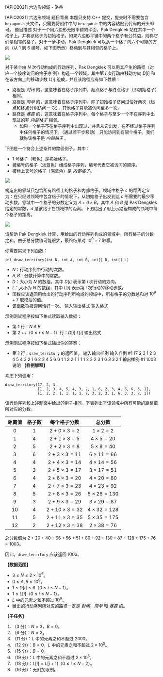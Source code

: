 



[APIO2021] 六边形领域 - 洛谷














[APIO2021] 六边形领域
题目背景
本题只支持 C++ 提交，提交时不需要包含 `hexagon.h` 头文件，只需要将附件中的 `hexagon.h` 中的内容粘贴到代码的开头即可。
题目描述
对于一个用六边形无限平铺的平面，Pak Dengklek 站在其中一个格子上，并称该格子为初始格子。如果六边形平铺中的两个格子有公共边，则称它们是相邻的格子。对于一步移动，Pak Dengklek 可以从一个格子向六个可能的方向（从 $1$ 到 $6$ 编号，如下图所示）移动到与其相邻的格子上。

![](https://cdn.luogu.com.cn/upload/image_hosting/cojdvvvr.png)

对于某个由 $N$ 次行动构成的行动序列，Pak Dengklek 可以用其产生的路径（对应一个按序访问的格子序
列）构造一个领域。其中第 $i$ 次行动由移动方向 $D[i]$ 和在该方向上的移动步数 $L[i]$ 组成，并且该路径应有如下性质：

- 路径是 _封闭_ 的，这意味着在格子序列中，起点格子与终点格子（即初始格子）相同。
- 路径是 _简单_ 的，这意味着在格子序列中，除了初始格子访问过恰好两次（起点和终点分别访问一
次），其他格子只能被访问至多一次。
- 路径是 _暴露_ 的，这意味着在格子序列中，每个格子与至少一个不在序列中出现过的非 _内部格子_ 相邻。
    - 如果一个格子不在格子序列中出现过，并且从它出发，在不经过格子序列中任何格子的情况下，（通过若干步移动） 只能访问到有限个格子，我们就称该格子是 _内部格子_ 。

下图是一个符合上述条件的路径例子。其中：

- $1$ 号格子（粉色）是初始格子。
- 被编号的格子（淡蓝色）组成格子序列，编号代表它被访问的顺序。
- 被标上叉号的格子（深蓝色）是 _内部格子_。

![](https://cdn.luogu.com.cn/upload/image_hosting/znccjlim.png)

构造出的领域只包含所有路径上的格子和内部格子。领域中格子 $c$ 的距离定义为：在只经过领域中包含格子的情况下，从初始格子出发到达 $c$ 所需要的最少移动步数。领域中一个格子的分数定义为 $A+d \times B$，其中 $A$ 和 $B$ 是 Pak Dengklek 给定的常数，$d$ 是该格子在领域中的距离。下图给出了用上示路径构成的领域中每个格子的距离。

![](https://cdn.luogu.com.cn/upload/image_hosting/u9gjh0n6.png)

请帮助 Pak Dengklek 计算，用给出的行动序列构成的领域中，所有格子的分数之和。由于总分数值可能很大，最终结果对 ${10}^9+7$ 取模。

你需要实现下列函数：

`int draw_territory(int N, int A, int B, int[] D, int[] L)`

- $N$：行动序列中行动的次数。
- $A,B$：分数计算中的常数。
- $D$：大小为 $N$ 的数组，其中 $D[i]$ 表示第 $i$ 次行动的方向。
- $L$：大小为 $N$ 的数组，其中 $L[i]$ 表示第 $i$ 次行动的移动步数。
- 函数应该返回用给出的行动序列所构成的领域中，所有格子的分数总和对 ${10}^9+7$ 取模后的值。
- 该函数将被调用恰好一次。
输入输出格式
输入格式

示例测试程序按如下格式读取输入数据：

- 第 $1$ 行：$N$ $A$ $B$
- 第 $2+i$（$0 \le i \le N-1$）行：$D[i]$ $L[i]$
输出格式

示例测试程序按如下格式输出你的答案：

- 第 $1$ 行：`draw_territory` 的返回值。
输入输出样例
输入样例 #1
17 2 3
1 2 3 4 5 4 3 2 1 6 2 3 4 5 6 6 1
1 2 2 1 1 1 1 2 3 2 3 1 6 3 3 2 1
输出样例 #1
1003
说明
**【样例解释】**

考虑下列调用：

```plain
draw_territory(17, 2, 3,
			   [1, 2, 3, 4, 5, 4, 3, 2, 1, 6, 2, 3, 4, 5, 6, 6, 1],
			   [1, 2, 2, 1, 1, 1, 1, 2, 3, 2, 3, 1, 6, 3, 3, 2, 1])
```

该行动序列和上述题面中给出的例子相同。下表列出了该领域中所有可能的距离值所对应的分数。

| 距离值 | 格子数 | 每个格子分数 | 总分数 |
|:-:|:-:|:-:|:-:|
|$0$|$1$|$2+0 \times 3=2$|$1 \times 2=2$|
|$1$|$4$|$2+1 \times 3=5$|$4 \times 5=20$|
|$2$|$5$|$2+2 \times 3=8$|$5 \times 8=40$|
|$3$|$6$|$2+3 \times 3=11$|$6 \times 11=66$|
|$4$|$4$|$2+4 \times 3=14$|$4 \times 14=56$|
|$5$|$3$|$2+5 \times 3=17$|$3 \times 17=51$|
|$6$|$4$|$2+6 \times 3=20$|$4 \times 20=80$|
|$7$|$4$|$2+7 \times 3=23$|$4 \times 23=92$|
|$8$|$5$|$2+8 \times 3=26$|$5 \times 26=130$|
|$9$|$3$|$2+9 \times 3=29$|$3 \times 29=87$|
|$10$|$4$|$2+10 \times 3=32$|$4 \times 32=128$|
|$11$|$5$|$2+11 \times 3=35$|$5 \times 35=175$|
|$12$|$2$|$2+12 \times 3=38$|$2 \times 38=76$|

总分数值为 $2+20+40+66+56+51+80+92+130+87+128+175+76=1003$。

因此，`draw_territory` 应该返回 $1003$。

**【数据范围】**

- $3 \le N \le 2\times {10}^5$。
- $0 \le A,B \le {10}^9$。
- $1 \le D[i] \le 6$（$0 \le i \le N-1$）。
- $1 \le L[i]$（$0 \le i \le N-1$）。
- $L$ 中的元素之和不超过 ${10}^9$。
- 给出的行动序列所对应的路径一定是 _封闭_、_简单_ 和 _暴露_ 的。

**【子任务】**

1. （3 分）：$N=3$，$B=0$。
2. （6 分）：$N=3$。
3. （11 分）：$L$ 中的元素之和不超过 $2000$。
4. （12 分）：$B=0$，$L$ 中的元素之和不超过 $2\times {10}^5$。
5. （15 分）：$B=0$。
6. （19 分）：$L$ 中的元素之和不超过 $2\times {10}^5$。
7. （18 分）：$L[i]=L[i+1]$（$0 \le i \le N-2$）。
8. （16 分）：无附加限制。







